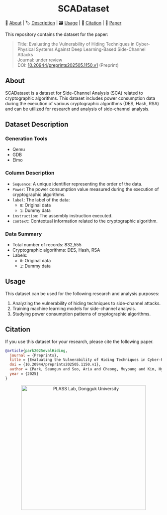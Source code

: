 <h1 align="center"><strong>SCADataset</strong></h1>

<p align="left">
  🪪&nbsp;<a href="#about">About</a>
  | 🏷️&nbsp;<a href="#dataset-description">Description</a>
  | 🗃️&nbsp;<a href="#Usage">Usage</a>
  | 🔗&nbsp;<a href="#citation">Citation</a>
  | 📝&nbsp;<a href="https://www.preprints.org/manuscript/202505.1150/v1" target="_blank">Paper</a>
</p>

This repository contains the dataset for the paper:
>Title: Evaluating the Vulnerability of Hiding Techniques in Cyber-Physical Systems Against Deep Learning-Based Side-Channel Attacks \
>Journal: under review \
>DOI: [10.20944/preprints202505.1150.v1](https://www.preprints.org/manuscript/202505.1150/v1) (Preprint)

## About
SCADataset is a dataset for Side-Channel Analysis (SCA) related to cryptographic algorithms. This dataset includes power consumption data during the execution of various cryptographic algorithms (DES, Hash, RSA) and can be utilized for research and analysis of side-channel analysis.

## Dataset Description
### Generation Tools
- Qemu
- GDB
- Elmo

### Column Description
- `Sequence`: A unique identifier representing the order of the data.
- `Power`: The power consumption value measured during the execution of cryptographic algorithms.
- `label`: The label of the data:
  - `0`: Original data
  - `1`: Dummy data
- `instruction`: The assembly instruction executed.
- `context`: Contextual information related to the cryptographic algorithm.

### Data Summary
- Total number of records: 832,555
- Cryptographic algorithms: DES, Hash, RSA
- Labels:
    - `0`: Original data
    - `1`: Dummy data

## Usage
This dataset can be used for the following research and analysis purposes:
1. Analyzing the vulnerability of hiding techniques to side-channel attacks.
2. Training machine learning models for side-channel analysis.
3. Studying power consumption patterns of cryptographic algorithms.

## Citation
If you use this dataset for your research, please cite the following paper.
```bibtex
@article{park2025evalHiding,
  journal = {Preprints},
  title = {Evaluating the Vulnerability of Hiding Techniques in Cyber-Physical Systems Against Deep Learning-Based Side-Channel Attacks},
  doi = {10.20944/preprints202505.1150.v1},
  author = {Park, Seungun and Seo, Aria and Cheong, Muyoung and Kim, Hyunsu and Kim, JaeCheol and Son, Yunsik},
  year = {2025}
}
```

<p align="center">
  <a href="https://plass.dongguk.edu" target="_blank">
    <img src="https://github.com/sucystem/PLASS/blob/main/logo.png" width="400" alt="PLASS Lab, Dongguk University">
  </a>
</p>
